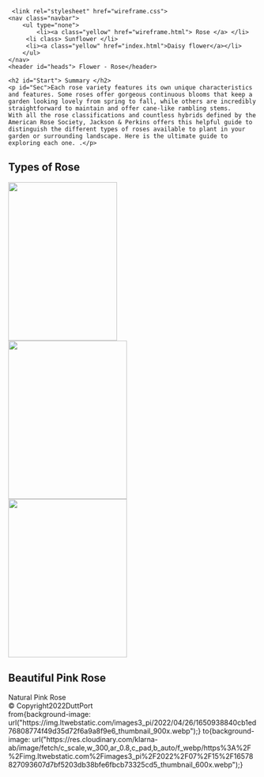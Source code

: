 <!DOCTYPE html>
<html lang="en">
<head>
    <meta charset="UTF-8">
    <meta http-equiv="X-UA-Compatible" content="IE=edge">
    <meta name="viewport" content="width=device-width, initial-scale=1.0">
    <title>Beautiful  Flowers</title>
   
     <link rel="stylesheet" href="wireframe.css">
    <nav class="navbar">
        <ul type="none"> 
            <li><a class="yellow" href="wireframe.html"> Rose </a> </li>
         <li class> Sunflower </li>
         <li><a class="yellow" href="index.html">Daisy flower</a></li>
        </ul>
    </nav>
    <header id="heads"> Flower - Rose</header>
    

    
</head>
<body class="body">

   
    <h2 id="Start"> Summary </h2>
    <p id="Sec">Each rose variety features its own unique characteristics and features. Some roses offer gorgeous continuous blooms that keep a garden looking lovely from spring to fall, while others are incredibly straightforward to maintain and offer cane-like rambling stems.
    With all the rose classifications and countless hybrids defined by the American Rose Society, Jackson & Perkins offers this helpful guide to distinguish the different types of roses available to plant in your garden or surrounding landscape. Here is the ultimate guide to exploring each one. .</p>

<h2 id="Types">Types of Rose </h2>
<section id="dutt"><img src="https://images.unsplash.com/photo-1619532839116-af15d051cd3e?ixlib=rb-4.0.3&ixid=MnwxMjA3fDB8MHxzZWFyY2h8MTV8fHJlZCUyMHJvc2V8ZW58MHx8MHx8&w=1000&q=80" width="220px" height="320px">   </section>
<section id="duttt"></section><img id="duttt" src="https://images.unsplash.com/photo-1559456964-a49e2f0cf0d3?ixlib=rb-4.0.3&ixid=MnwxMjA3fDB8MHxzZWFyY2h8Mnx8YmxhY2slMjByb3NlfGVufDB8fDB8fA%3D%3D&w=1000&q=80" width="240px" height="320px">
<section id="duttttt"></section><img id="dutttt" src="https://c1.wallpaperflare.com/preview/1011/579/634/rose-white-rose-flowers.jpg" width="240px" height="320px"alt=""> </section>


<h2 id="second">Beautiful Pink Rose  </h2>
<section id="natural"> Natural Pink Rose</section>
<section id="real"> <img id="real" src="https://c4.wallpaperflare.com/wallpaper/837/293/214/flower-rose-pink-rose-family-wallpaper-preview.jpg" alt=""></section>
<footer id="foot">&copy; Copyright2022DuttPort</footer>

    
</body>
</html>
from{background-image: url("https://img.ltwebstatic.com/images3_pi/2022/04/26/1650938840cb1ed76808774f49d35d72f6a9a8f9e6_thumbnail_900x.webp");}
    to{background-image: url("https://res.cloudinary.com/klarna-ab/image/fetch/c_scale,w_300,ar_0.8,c_pad,b_auto/f_webp/https%3A%2F%2Fimg.ltwebstatic.com%2Fimages3_pi%2F2022%2F07%2F15%2F16578827093607d7bf5203db38bfe6fbcb73325cd5_thumbnail_600x.webp");}
